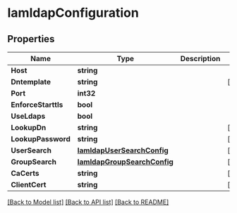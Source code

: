 # IamldapConfiguration

## Properties
Name | Type | Description | Notes
------------ | ------------- | ------------- | -------------
**Host** | **string** |  | 
**Dntemplate** | **string** |  | [optional] 
**Port** | **int32** |  | 
**EnforceStarttls** | **bool** |  | 
**UseLdaps** | **bool** |  | 
**LookupDn** | **string** |  | [optional] 
**LookupPassword** | **string** |  | [optional] 
**UserSearch** | [**IamldapUserSearchConfig**](IAMLDAPUserSearchConfig.md) |  | [optional] 
**GroupSearch** | [**IamldapGroupSearchConfig**](IAMLDAPGroupSearchConfig.md) |  | [optional] 
**CaCerts** | **string** |  | [optional] 
**ClientCert** | **string** |  | [optional] 

[[Back to Model list]](../README.md#documentation-for-models) [[Back to API list]](../README.md#documentation-for-api-endpoints) [[Back to README]](../README.md)



